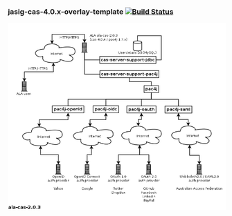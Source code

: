 ### jasig-cas-4.0.x-overlay-template [![Build Status](https://travis-ci.org/mbohun/jasig-cas-4.0.x-overlay-template.svg?branch=master)](https://travis-ci.org/mbohun/jasig-cas-4.0.x-overlay-template)

![Alt test](https://raw.githubusercontent.com/mbohun/mbohun_graph-experiments/master/jasig-cas-upgrade/ala-cas-upgrade-03.png "based on jasig cas-4.0.4 / pac4j-1.7.x")
